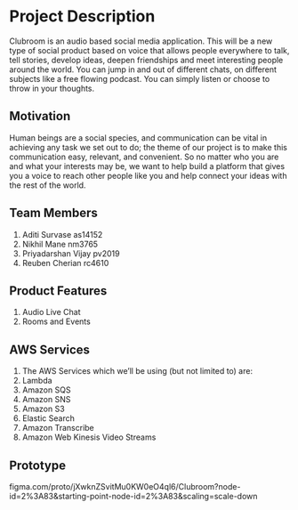 
# Project Description
Clubroom is an audio based social media application. This will be a new type of social product based on voice that allows people everywhere to talk, tell stories, develop ideas, deepen friendships and meet interesting people around the world. You can jump in and out of different chats, on different subjects like a free flowing podcast. You can simply listen or choose to throw in your thoughts.

## Motivation

Human beings are a social species, and communication can be vital in achieving any task we set out to do; the theme of our project is to make this communication easy, relevant, and convenient. So no matter who you are and what your interests may be, we want to help build a platform that gives you a voice to reach other people like you and help connect your ideas with the rest of the world. 

## Team Members

1. Aditi Survase as14152
2. Nikhil Mane nm3765
3. Priyadarshan Vijay pv2019
4. Reuben Cherian rc4610

## Product Features
1. Audio Live Chat
2. Rooms and Events

## AWS Services
1. The AWS Services which we’ll be using (but not limited to) are:
2. Lambda
3. Amazon SQS
4. Amazon SNS
5. Amazon S3
6. Elastic Search
7. Amazon Transcribe
8. Amazon Web Kinesis Video Streams

## Prototype

figma.com/proto/jXwknZSvitMu0KW0eO4ql6/Clubroom?node-id=2%3A83&starting-point-node-id=2%3A83&scaling=scale-down
